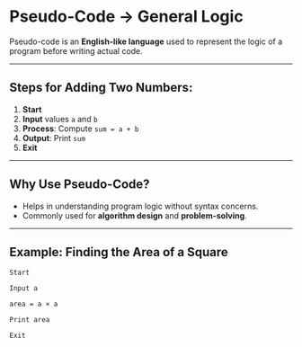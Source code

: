 # Pseudo-Code → General Logic

Pseudo-code is an **English-like language** used to represent the logic of a program before writing actual code.

---

## Steps for Adding Two Numbers:

1. **Start**
2. **Input** values `a` and `b`
3. **Process**: Compute `sum = a + b`
4. **Output**: Print `sum`
5. **Exit**

---

## Why Use Pseudo-Code?

- Helps in understanding program logic without syntax concerns.
- Commonly used for **algorithm design** and **problem-solving**.

---

## Example: Finding the Area of a Square

```plaintext
Start

Input a

area = a × a

Print area

Exit
